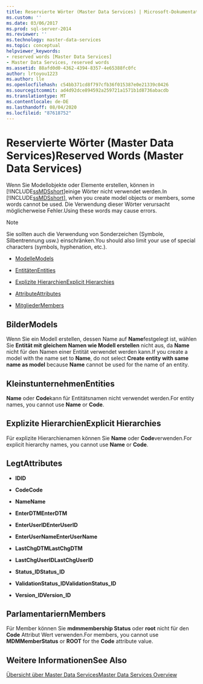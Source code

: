 ```yaml
---
title: Reservierte Wörter (Master Data Services) | Microsoft-Dokumentation
ms.custom: ''
ms.date: 03/06/2017
ms.prod: sql-server-2014
ms.reviewer: ''
ms.technology: master-data-services
ms.topic: conceptual
helpviewer_keywords:
- reserved words [Master Data Services]
- Master Data Services, reserved words
ms.assetid: 88afd0d0-4362-4394-8357-4e65388fc0fc
author: lrtoyou1223
ms.author: lle
ms.openlocfilehash: c54bb371cd8f797cfb36f015387e0e21339c0426
ms.sourcegitcommit: ad4d92dce894592a259721a1571b1d8736abacdb
ms.translationtype: MT
ms.contentlocale: de-DE
ms.lasthandoff: 08/04/2020
ms.locfileid: "87618752"
---
```

# <a name="reserved-words-master-data-services"></a><span data-ttu-id="d378c-102">Reservierte Wörter (Master Data Services)</span><span class="sxs-lookup"><span data-stu-id="d378c-102">Reserved Words (Master Data Services)</span></span>
  <span data-ttu-id="d378c-103">Wenn Sie Modellobjekte oder Elemente erstellen, können in [!INCLUDE[ssMDSshort](../includes/ssmdsshort-md.md)]einige Wörter nicht verwendet werden.</span><span class="sxs-lookup"><span data-stu-id="d378c-103">In [!INCLUDE[ssMDSshort](../includes/ssmdsshort-md.md)], when you create model objects or members, some words cannot be used.</span></span> <span data-ttu-id="d378c-104">Die Verwendung dieser Wörter verursacht möglicherweise Fehler.</span><span class="sxs-lookup"><span data-stu-id="d378c-104">Using these words may cause errors.</span></span>  
  
> [!NOTE]  
>  <span data-ttu-id="d378c-105">Sie sollten auch die Verwendung von Sonderzeichen (Symbole, Silbentrennung usw.) einschränken.</span><span class="sxs-lookup"><span data-stu-id="d378c-105">You should also limit your use of special characters (symbols, hyphenation, etc.).</span></span>  
  
-   [<span data-ttu-id="d378c-106">Modelle</span><span class="sxs-lookup"><span data-stu-id="d378c-106">Models</span></span>](#models)  
  
-   [<span data-ttu-id="d378c-107">Entitäten</span><span class="sxs-lookup"><span data-stu-id="d378c-107">Entities</span></span>](#entities)  
  
-   [<span data-ttu-id="d378c-108">Explizite Hierarchien</span><span class="sxs-lookup"><span data-stu-id="d378c-108">Explicit Hierarchies</span></span>](#exhierarchies)  
  
-   [<span data-ttu-id="d378c-109">Attribute</span><span class="sxs-lookup"><span data-stu-id="d378c-109">Attributes</span></span>](#attributes)  
  
-   [<span data-ttu-id="d378c-110">Mitglieder</span><span class="sxs-lookup"><span data-stu-id="d378c-110">Members</span></span>](#members)  
  
##  <a name="models"></a><a name="models"></a><span data-ttu-id="d378c-111">Bilder</span><span class="sxs-lookup"><span data-stu-id="d378c-111">Models</span></span>  
 <span data-ttu-id="d378c-112">Wenn Sie ein Modell erstellen, dessen Name auf **Name**festgelegt ist, wählen Sie **Entität mit gleichem Namen wie Modell erstellen** nicht aus, da **Name** nicht für den Namen einer Entität verwendet werden kann.</span><span class="sxs-lookup"><span data-stu-id="d378c-112">If you create a model with the name set to **Name**, do not select **Create entity with same name as model** because **Name** cannot be used for the name of an entity.</span></span>  
  
##  <a name="entities"></a><a name="entities"></a><span data-ttu-id="d378c-113">Kleinstunternehmen</span><span class="sxs-lookup"><span data-stu-id="d378c-113">Entities</span></span>  
 <span data-ttu-id="d378c-114">**Name** oder **Code**kann für Entitätsnamen nicht verwendet werden.</span><span class="sxs-lookup"><span data-stu-id="d378c-114">For entity names, you cannot use **Name** or **Code**.</span></span>  
  
##  <a name="explicit-hierarchies"></a><a name="exhierarchies"></a><span data-ttu-id="d378c-115">Explizite Hierarchien</span><span class="sxs-lookup"><span data-stu-id="d378c-115">Explicit Hierarchies</span></span>  
 <span data-ttu-id="d378c-116">Für explizite Hierarchienamen können Sie **Name** oder **Code**verwenden.</span><span class="sxs-lookup"><span data-stu-id="d378c-116">For explicit hierarchy names, you cannot use **Name** or **Code**.</span></span>  
  
##  <a name="attributes"></a><a name="attributes"></a><span data-ttu-id="d378c-117">Legt</span><span class="sxs-lookup"><span data-stu-id="d378c-117">Attributes</span></span>  
  
-   <span data-ttu-id="d378c-118">**ID**</span><span class="sxs-lookup"><span data-stu-id="d378c-118">**ID**</span></span>  
  
-   <span data-ttu-id="d378c-119">**Code**</span><span class="sxs-lookup"><span data-stu-id="d378c-119">**Code**</span></span>  
  
-   <span data-ttu-id="d378c-120">**Name**</span><span class="sxs-lookup"><span data-stu-id="d378c-120">**Name**</span></span>  
  
-   <span data-ttu-id="d378c-121">**EnterDTM**</span><span class="sxs-lookup"><span data-stu-id="d378c-121">**EnterDTM**</span></span>  
  
-   <span data-ttu-id="d378c-122">**EnterUserID**</span><span class="sxs-lookup"><span data-stu-id="d378c-122">**EnterUserID**</span></span>  
  
-   <span data-ttu-id="d378c-123">**EnterUserName**</span><span class="sxs-lookup"><span data-stu-id="d378c-123">**EnterUserName**</span></span>  
  
-   <span data-ttu-id="d378c-124">**LastChgDTM**</span><span class="sxs-lookup"><span data-stu-id="d378c-124">**LastChgDTM**</span></span>  
  
-   <span data-ttu-id="d378c-125">**LastChgUserID**</span><span class="sxs-lookup"><span data-stu-id="d378c-125">**LastChgUserID**</span></span>  
  
-   <span data-ttu-id="d378c-126">**Status_ID**</span><span class="sxs-lookup"><span data-stu-id="d378c-126">**Status_ID**</span></span>  
  
-   <span data-ttu-id="d378c-127">**ValidationStatus_ID**</span><span class="sxs-lookup"><span data-stu-id="d378c-127">**ValidationStatus_ID**</span></span>  
  
-   <span data-ttu-id="d378c-128">**Version_ID**</span><span class="sxs-lookup"><span data-stu-id="d378c-128">**Version_ID**</span></span>  
  
##  <a name="members"></a><a name="members"></a><span data-ttu-id="d378c-129">Parlamentariern</span><span class="sxs-lookup"><span data-stu-id="d378c-129">Members</span></span>  
 <span data-ttu-id="d378c-130">Für Member können Sie **mdmmembership Status** oder **root** nicht für den **Code** Attribut Wert verwenden.</span><span class="sxs-lookup"><span data-stu-id="d378c-130">For members, you cannot use **MDMMemberStatus** or **ROOT** for the **Code** attribute value.</span></span>  
  
## <a name="see-also"></a><span data-ttu-id="d378c-131">Weitere Informationen</span><span class="sxs-lookup"><span data-stu-id="d378c-131">See Also</span></span>  
 [<span data-ttu-id="d378c-132">Übersicht über Master Data Services</span><span class="sxs-lookup"><span data-stu-id="d378c-132">Master Data Services Overview</span></span>](master-data-services-overview-mds.md)  
  
  
